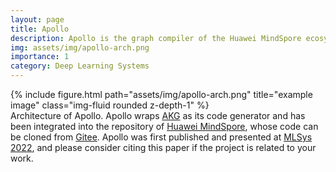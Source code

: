```yaml
---
layout: page
title: Apollo
description: Apollo is the graph compiler of the Huawei MindSpore ecosystem. Its primary objective is to merge the nodes of a computational graph of a neural network.
img: assets/img/apollo-arch.png
importance: 1
category: Deep Learning Systems
---
```


<div class="row">
    <div class="col-sm mt-3 mt-md-0">
        {% include figure.html path="assets/img/apollo-arch.png" title="example image" class="img-fluid rounded z-depth-1" %}
    </div>
</div>
<div class="caption">
    Architecture of Apollo. Apollo wraps <a href='https://yaozhujia.github.io/projects/akg'>AKG</a> as its code generator and has been integrated into the repository of <a href='https://www.mindspore.cn/install/en'>Huawei MindSpore</a>, whose code can be cloned from <a href='https://gitee.com/mindspore/mindspore.git'>Gitee</a>. Apollo was first published and presented at <a href='https://proceedings.mlsys.org/paper_files/paper/2022/hash/e175e8a86d28d935be4f43719651f86d-Abstract.html'>MLSys 2022</a>, and please consider citing this paper if the project is related to your work.
</div>
